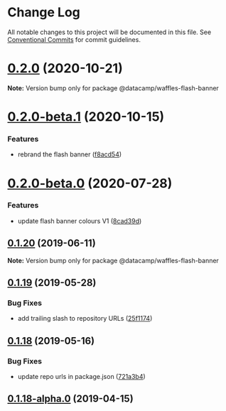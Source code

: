 # Change Log

All notable changes to this project will be documented in this file.
See [Conventional Commits](https://conventionalcommits.org) for commit guidelines.

# [0.2.0](https://github.com/datacamp/design-system/compare/@datacamp/waffles-flash-banner@0.2.0-beta.1...@datacamp/waffles-flash-banner@0.2.0) (2020-10-21)

**Note:** Version bump only for package @datacamp/waffles-flash-banner





# [0.2.0-beta.1](https://github.com/datacamp/design-system/compare/@datacamp/waffles-flash-banner@0.2.0-beta.0...@datacamp/waffles-flash-banner@0.2.0-beta.1) (2020-10-15)


### Features

* rebrand the flash banner ([f8acd54](https://github.com/datacamp/design-system/commit/f8acd54))





# [0.2.0-beta.0](https://github.com/datacamp/design-system/compare/@datacamp/waffles-flash-banner@0.1.20...@datacamp/waffles-flash-banner@0.2.0-beta.0) (2020-07-28)


### Features

* update flash banner colours V1 ([8cad39d](https://github.com/datacamp/design-system/commit/8cad39d))





## [0.1.20](https://github.com/datacamp/design-system/compare/@datacamp/waffles-flash-banner@0.1.19...@datacamp/waffles-flash-banner@0.1.20) (2019-06-11)

**Note:** Version bump only for package @datacamp/waffles-flash-banner





## [0.1.19](https://github.com/datacamp-engineering/design-system/tree/master/packages/stylesheets/flash-banner/compare/@datacamp/waffles-flash-banner@0.1.18...@datacamp/waffles-flash-banner@0.1.19) (2019-05-28)


### Bug Fixes

* add trailing slash to repository URLs ([25f1174](https://github.com/datacamp-engineering/design-system/tree/master/packages/stylesheets/flash-banner/commit/25f1174))





## [0.1.18](https://github.com/datacamp-engineering/design-system/tree/master/packages/stylesheets/flash-banner/compare/@datacamp/waffles-flash-banner@0.1.18-alpha.0...@datacamp/waffles-flash-banner@0.1.18) (2019-05-16)


### Bug Fixes

* update repo urls in package.json ([721a3b4](https://github.com/datacamp-engineering/design-system/tree/master/packages/stylesheets/flash-banner/commit/721a3b4))





## [0.1.18-alpha.0](https://github.com/datacamp/design-system/compare/@datacamp/waffles-flash-banner@0.1.18-alpha.0...@datacamp/waffles-flash-banner@0.1.18-alpha.0) (2019-04-15)
